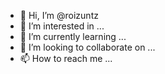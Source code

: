 - 👋 Hi, I’m @roizuntz
- 👀 I’m interested in ...
- 🌱 I’m currently learning ...
- 💞️ I’m looking to collaborate on ...
- 📫 How to reach me ...

<!---
roizuntz/roizuntz is a ✨ special ✨ repository because its `README.md` (this file) appears on your GitHub profile.
You can click the Preview link to take a look at your changes.
--->
